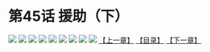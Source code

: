 # 第45话 援助（下）
![](https://mhpic.xiaomingtaiji.net/comic/D/斗破苍穹拆分版/45话/1.jpg-zymk.middle.webp)
![](https://mhpic.xiaomingtaiji.net/comic/D/斗破苍穹拆分版/45话/2.jpg-zymk.middle.webp)
![](https://mhpic.xiaomingtaiji.net/comic/D/斗破苍穹拆分版/45话/3.jpg-zymk.middle.webp)
![](https://mhpic.xiaomingtaiji.net/comic/D/斗破苍穹拆分版/45话/4.jpg-zymk.middle.webp)
![](https://mhpic.xiaomingtaiji.net/comic/D/斗破苍穹拆分版/45话/5.jpg-zymk.middle.webp)
![](https://mhpic.xiaomingtaiji.net/comic/D/斗破苍穹拆分版/45话/6.jpg-zymk.middle.webp)
![](https://mhpic.xiaomingtaiji.net/comic/D/斗破苍穹拆分版/45话/7.jpg-zymk.middle.webp)
![](https://mhpic.xiaomingtaiji.net/comic/D/斗破苍穹拆分版/45话/8.jpg-zymk.middle.webp)
![](https://mhpic.xiaomingtaiji.net/comic/D/斗破苍穹拆分版/45话/9.jpg-zymk.middle.webp)
[【上一章】](./44.md)
[【目录】](./README.md)
[【下一章】](./46.md)
